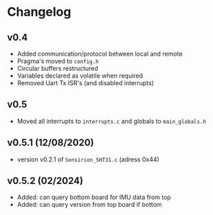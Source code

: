 # Changelog

## v0.4

- Added communication/protocol between local and remote
- Pragma's moved to `config.h`
- Circular buffers restructured
- Variables declared as volatile when required
- Removed Uart Tx ISR's (and disabled interrupts)

## v0.5

- Moved all interrupts to `interrupts.c` and globals to `main_globals.h`

## v0.5.1 (12/08/2020)

- version v0.2.1 of `Sensirion_SHT31.c` (adress 0x44)

## v0.5.2 (02/2024)

- Added: can query bottom board for IMU data from top
- Added: can query version from top board if bottom
